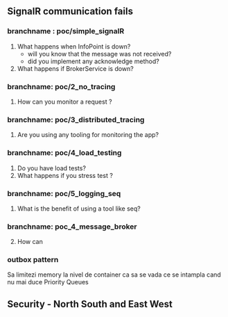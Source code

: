 ## SignalR communication fails

### branchname : poc/simple_signalR
1. What happens when InfoPoint is down?
    - will you know that the message was not received? 
    - did you implement any acknowledge method? 
2. What happens if BrokerService is down?

### branchname: poc/2_no_tracing
1. How can you monitor a request ? 

### branchname: poc/3_distributed_tracing
1. Are you using any tooling for monitoring the app?

### branchname: poc/4_load_testing
1. Do you have load tests?
2. What happens if you stress test ? 

### branchname: poc/5_logging_seq
1. What is the benefit of using a tool like seq?


### branchname: poc_4_message_broker
2. How can 

### outbox pattern


Sa limitezi memory la nivel de container ca sa se vada ce se intampla cand nu mai duce
Priority Queues

## Security - North South and East West 
